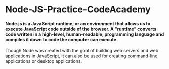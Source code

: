 # Node-JS-Practice-CodeAcademy
<h4>Node.js is a JavaScript runtime, or an environment that allows us to execute JavaScript code outside of the browser. A “runtime” converts code written in a high-level, human-readable, programming language and compiles it down to code the computer can execute.</h4>
<p>Though Node was created with the goal of building web servers and web applications in JavaScript, it can also be used for creating command-line applications or desktop applications.</p>
